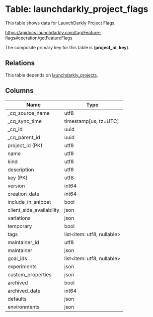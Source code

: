 # Table: launchdarkly_project_flags

This table shows data for LaunchDarkly Project Flags.

https://apidocs.launchdarkly.com/tag/Feature-flags#operation/getFeatureFlags

The composite primary key for this table is (**project_id**, **key**).

## Relations

This table depends on [launchdarkly_projects](launchdarkly_projects).

## Columns

| Name          | Type          |
| ------------- | ------------- |
|_cq_source_name|utf8|
|_cq_sync_time|timestamp[us, tz=UTC]|
|_cq_id|uuid|
|_cq_parent_id|uuid|
|project_id (PK)|utf8|
|name|utf8|
|kind|utf8|
|description|utf8|
|key (PK)|utf8|
|version|int64|
|creation_date|int64|
|include_in_snippet|bool|
|client_side_availability|json|
|variations|json|
|temporary|bool|
|tags|list<item: utf8, nullable>|
|maintainer_id|utf8|
|maintainer|json|
|goal_ids|list<item: utf8, nullable>|
|experiments|json|
|custom_properties|json|
|archived|bool|
|archived_date|int64|
|defaults|json|
|environments|json|